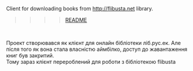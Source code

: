 Client for downloading books from http://flibusta.net library.
<br>
>>>><a href='http://code.google.com/p/libraryclient/wiki/Installation'>README</a>
<br>


Проект створювався як клієнт для онлайн бібліотеки ліб.рус.ек. Але після того як вона стала власністю аймбілко, доступ до жавантаження книг був закритий.<br>
Тому зараз клієнт перероблений для роботи з бібліотекою flibusta